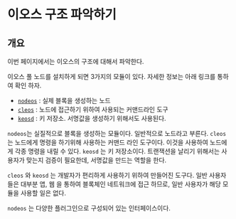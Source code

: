 # 이오스 구조 파악하기

## 개요

이번 페이지에서는 이오스의 구조에 대해서 파악한다.

이오스 풀 노드를 설치하게 되면 3가지의 모듈이 있다. 자세한 정보는 아래 링크를 통하여 확인 하자.

* [`nodeos`](../../../keywords/n/nodeos.md) : 실제 블록을 생성하는 노드 
* [`cleos`](../../../keywords/c/cleos.md) : 노드에 접근하기 위하여 사용되는 커맨드라인 도구
* [`keosd`](../../../keywords/k/keosd.md) : 키 저장소. 서명값을 생성하기 위해서도 사용된다.

`nodeos`는 실질적으로 블록을 생성하는 모듈이다. 일반적으로 노드라고 부른다.  `cleos`는 노드에게 명령을 하기위해 사용하는 커맨드 라인 도구이다. 이것을 사용하여 노드에게 각종 명령을 내릴 수 있다. `keosd` 는 키 저장소이다. 트랜잭션을 날리기 위해서는 사용자가 맞는지 검증이 필요한데, 서명값을 만드는 역할을 한다. 

`cleos` 와 `keosd` 는 개발자가 편리하게 사용하기 위하여 만들어진 도구다.  일반 사용자들은 대부분 앱, 웹 을 통하여  블록체인 네트워크에 접근 하므로, 일반 사용자가 해당 모듈을 사용할 일은 없다.

`nodeos` 는 다양한 플러그인으로 구성되어 있는 인터페이스이다. 



